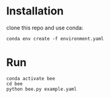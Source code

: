 # Installation
clone this repo and use conda:
```
conda env create -f environment.yaml
```

# Run
```
conda activate bee
cd bee
python bee.py example.yaml
```
